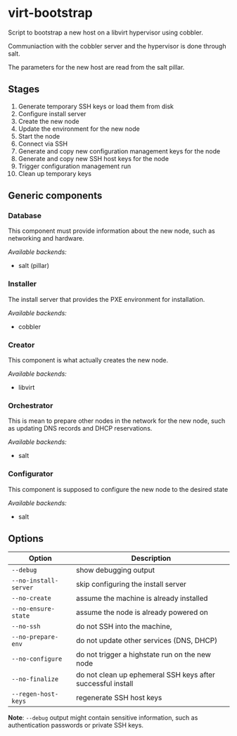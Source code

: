 # virt-bootstrap

Script to bootstrap a new host on a libvirt hypervisor using cobbler.

Communiaction with the cobbler server and the hypervisor is done through salt.

The parameters for the new host are read from the salt pillar.

## Stages

1. Generate temporary SSH keys or load them from disk
2. Configure install server
3. Create the new node
4. Update the environment for the new node
5. Start the node
6. Connect via SSH
7. Generate and copy new configuration management keys for the node
9. Generate and copy new SSH host keys for the node
10. Trigger configuration management run
11. Clean up temporary keys

## Generic components

### Database

This component must provide information about the new node, such as networking
and hardware.

*Available backends:*

- salt (pillar)

### Installer

The install server that provides the PXE environment for installation.

*Available backends:*

- cobbler

### Creator

This component is what actually creates the new node.

*Available backends:*

- libvirt

### Orchestrator

This is mean to prepare other nodes in the network for the new node, such as
updating DNS records and DHCP reservations.

*Available backends:*

- salt

### Configurator

This component is supposed to configure the new node to the desired state

*Available backends:*

- salt

## Options

| Option               | Description                                                                       |
| -------------------- | --------------------------------------------------------------------------------- |
| `--debug`            | show debugging output                                                             |
| `--no-install-server`| skip configuring the install server                                               |
| `--no-create`        | assume the machine is already installed                                           |
| `--no-ensure-state`  | assume the node is already powered on                                             |
| `--no-ssh`           | do not SSH into the machine,                                                      |
| `--no-prepare-env`   | do not update other services (DNS, DHCP)                                          |
| `--no-configure`     | do not trigger a highstate run on the new node                                    |
| `--no-finalize`      | do not clean up ephemeral SSH keys after successful install                       |
| `--regen-host-keys`  | regenerate SSH host keys                                                          |

**Note**: ``--debug`` output might contain sensitive information, such as
authentication passwords or private SSH keys.
